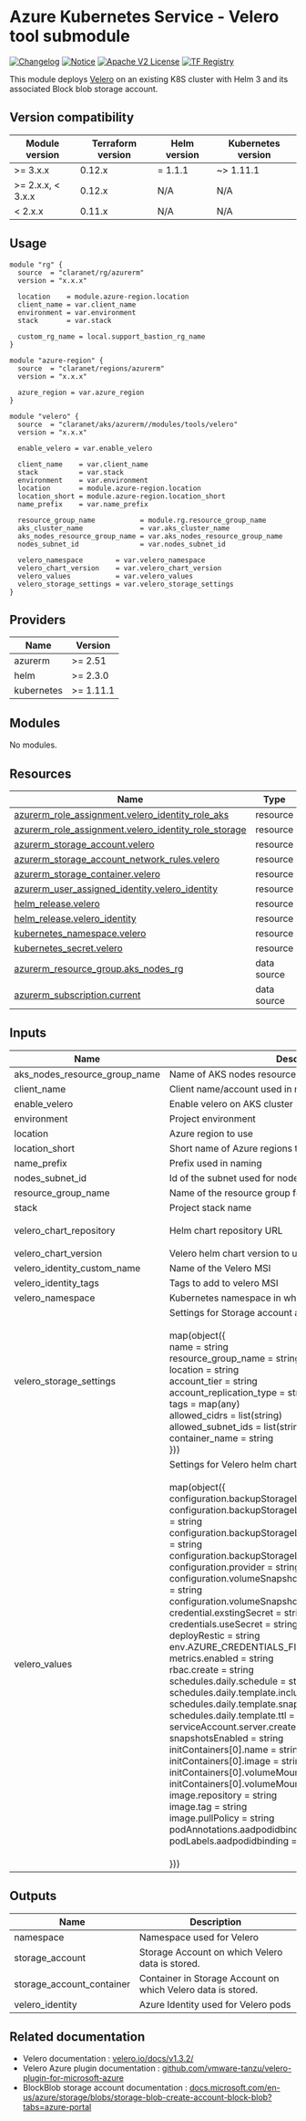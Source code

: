 # Azure Kubernetes Service - Velero tool submodule
[![Changelog](https://img.shields.io/badge/changelog-release-green.svg)](CHANGELOG.md) [![Notice](https://img.shields.io/badge/notice-copyright-yellow.svg)](NOTICE) [![Apache V2 License](https://img.shields.io/badge/license-Apache%20V2-orange.svg)](LICENSE) [![TF Registry](https://img.shields.io/badge/terraform-registry-blue.svg)](https://registry.terraform.io/modules/claranet/aks/azurerm/latest/submodules/velero)

This module deploys [Velero](https://velero.io/) on an existing K8S cluster with Helm 3 and its associated Block blob storage account.

## Version compatibility

| Module version    | Terraform version | Helm version | Kubernetes version |
|-------------------|-------------------|--------------|--------------------|
| >= 3.x.x          | 0.12.x            | = 1.1.1      | ~> 1.11.1          |
| >= 2.x.x, < 3.x.x | 0.12.x            | N/A          | N/A                |
| <  2.x.x          | 0.11.x            | N/A          | N/A                |

## Usage

```hcl
module "rg" {
  source  = "claranet/rg/azurerm"
  version = "x.x.x"

  location    = module.azure-region.location
  client_name = var.client_name
  environment = var.environment
  stack       = var.stack

  custom_rg_name = local.support_bastion_rg_name
}

module "azure-region" {
  source  = "claranet/regions/azurerm"
  version = "x.x.x"

  azure_region = var.azure_region
}

module "velero" {
  source  = "claranet/aks/azurerm//modules/tools/velero"
  version = "x.x.x"

  enable_velero = var.enable_velero

  client_name    = var.client_name
  stack          = var.stack
  environment    = var.environment
  location       = module.azure-region.location
  location_short = module.azure-region.location_short
  name_prefix    = var.name_prefix

  resource_group_name           = module.rg.resource_group_name
  aks_cluster_name              = var.aks_cluster_name
  aks_nodes_resource_group_name = var.aks_nodes_resource_group_name
  nodes_subnet_id               = var.nodes_subnet_id

  velero_namespace        = var.velero_namespace
  velero_chart_version    = var.velero_chart_version
  velero_values           = var.velero_values
  velero_storage_settings = var.velero_storage_settings
}

```

<!-- BEGIN_TF_DOCS -->
## Providers

| Name | Version |
|------|---------|
| azurerm | >= 2.51 |
| helm | >= 2.3.0 |
| kubernetes | >= 1.11.1 |

## Modules

No modules.

## Resources

| Name | Type |
|------|------|
| [azurerm_role_assignment.velero_identity_role_aks](https://registry.terraform.io/providers/hashicorp/azurerm/latest/docs/resources/role_assignment) | resource |
| [azurerm_role_assignment.velero_identity_role_storage](https://registry.terraform.io/providers/hashicorp/azurerm/latest/docs/resources/role_assignment) | resource |
| [azurerm_storage_account.velero](https://registry.terraform.io/providers/hashicorp/azurerm/latest/docs/resources/storage_account) | resource |
| [azurerm_storage_account_network_rules.velero](https://registry.terraform.io/providers/hashicorp/azurerm/latest/docs/resources/storage_account_network_rules) | resource |
| [azurerm_storage_container.velero](https://registry.terraform.io/providers/hashicorp/azurerm/latest/docs/resources/storage_container) | resource |
| [azurerm_user_assigned_identity.velero_identity](https://registry.terraform.io/providers/hashicorp/azurerm/latest/docs/resources/user_assigned_identity) | resource |
| [helm_release.velero](https://registry.terraform.io/providers/hashicorp/helm/latest/docs/resources/release) | resource |
| [helm_release.velero_identity](https://registry.terraform.io/providers/hashicorp/helm/latest/docs/resources/release) | resource |
| [kubernetes_namespace.velero](https://registry.terraform.io/providers/hashicorp/kubernetes/latest/docs/resources/namespace) | resource |
| [kubernetes_secret.velero](https://registry.terraform.io/providers/hashicorp/kubernetes/latest/docs/resources/secret) | resource |
| [azurerm_resource_group.aks_nodes_rg](https://registry.terraform.io/providers/hashicorp/azurerm/latest/docs/data-sources/resource_group) | data source |
| [azurerm_subscription.current](https://registry.terraform.io/providers/hashicorp/azurerm/latest/docs/data-sources/subscription) | data source |

## Inputs

| Name | Description | Type | Default | Required |
|------|-------------|------|---------|:--------:|
| aks\_nodes\_resource\_group\_name | Name of AKS nodes resource group | `string` | n/a | yes |
| client\_name | Client name/account used in naming | `string` | n/a | yes |
| enable\_velero | Enable velero on AKS cluster | `bool` | `true` | no |
| environment | Project environment | `string` | n/a | yes |
| location | Azure region to use | `string` | n/a | yes |
| location\_short | Short name of Azure regions to use | `string` | n/a | yes |
| name\_prefix | Prefix used in naming | `string` | `""` | no |
| nodes\_subnet\_id | Id of the subnet used for nodes | `string` | n/a | yes |
| resource\_group\_name | Name of the resource group for Velero's Storage Account | `string` | n/a | yes |
| stack | Project stack name | `string` | n/a | yes |
| velero\_chart\_repository | Helm chart repository URL | `string` | `"https://vmware-tanzu.github.io/helm-charts"` | no |
| velero\_chart\_version | Velero helm chart version to use | `string` | `"2.12.13"` | no |
| velero\_identity\_custom\_name | Name of the Velero MSI | `string` | n/a | yes |
| velero\_identity\_tags | Tags to add to velero MSI | `map(string)` | `{}` | no |
| velero\_namespace | Kubernetes namespace in which to deploy Velero | `string` | `"system-velero"` | no |
| velero\_storage\_settings | Settings for Storage account and blob container for Velero<br><br>map(object({<br>  name                     = string <br>  resource\_group\_name      = string <br>  location                 = string <br>  account\_tier             = string <br>  account\_replication\_type = string <br>  tags                     = map(any) <br>  allowed\_cidrs            = list(string) <br>  allowed\_subnet\_ids       = list(string) <br>  container\_name           = string <br>})) | `map(any)` | `{}` | no |
| velero\_values | Settings for Velero helm chart<br><br>map(object({ <br>  configuration.backupStorageLocation.bucket                = string <br>  configuration.backupStorageLocation.config.resourceGroup  = string <br>  configuration.backupStorageLocation.config.storageAccount = string <br>  configuration.backupStorageLocation.name                  = string <br>  configuration.provider                                    = string <br>  configuration.volumeSnapshotLocation.config.resourceGroup = string <br>  configuration.volumeSnapshotLocation.name                 = string <br>  credential.exstingSecret                                  = string <br>  credentials.useSecret                                     = string <br>  deployRestic                                              = string <br>  env.AZURE\_CREDENTIALS\_FILE                                = string <br>  metrics.enabled                                           = string <br>  rbac.create                                               = string <br>  schedules.daily.schedule                                  = string <br>  schedules.daily.template.includedNamespaces               = string <br>  schedules.daily.template.snapshotVolumes                  = string <br>  schedules.daily.template.ttl                              = string <br>  serviceAccount.server.create                              = string <br>  snapshotsEnabled                                          = string <br>  initContainers[0].name                                    = string <br>  initContainers[0].image                                   = string <br>  initContainers[0].volumeMounts[0].mountPath               = string <br>  initContainers[0].volumeMounts[0].name                    = string <br>  image.repository                                          = string <br>  image.tag                                                 = string <br>  image.pullPolicy                                          = string<br>  podAnnotations.aadpodidbinding                            = string<br>  podLabels.aadpodidbinding                                 = string<br><br>})) | `map(string)` | `{}` | no |

## Outputs

| Name | Description |
|------|-------------|
| namespace | Namespace used for Velero |
| storage\_account | Storage Account on which Velero data is stored. |
| storage\_account\_container | Container in Storage Account on which Velero data is stored. |
| velero\_identity | Azure Identity used for Velero pods |
<!-- END_TF_DOCS -->

## Related documentation

- Velero documentation : [velero.io/docs/v1.3.2/](https://velero.io/docs/v1.3.2/)
- Velero Azure plugin documentation : [github.com/vmware-tanzu/velero-plugin-for-microsoft-azure](https://github.com/vmware-tanzu/velero-plugin-for-microsoft-azure)
- BlockBlob storage account documentation : [docs.microsoft.com/en-us/azure/storage/blobs/storage-blob-create-account-block-blob?tabs=azure-portal](https://docs.microsoft.com/en-us/azure/storage/blobs/storage-blob-create-account-block-blob?tabs=azure-portal)
